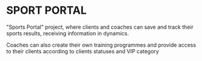 # **SPORT PORTAL**

"Sports Portal" project, where clients and coaches can save and track 
their sports results, receiving information in dynamics.

Coaches can also create their own training programmes and provide 
access to their clients according to clients statuses and VIP
category
